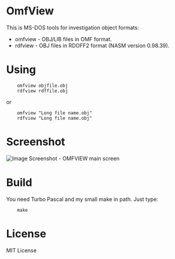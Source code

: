# OmfView

This is MS-DOS tools for investigation object formats:

* omfview - OBJ/LIB files in OMF format.
* rdfview - OBJ files in RDOFF2 format (NASM version 0.98.39).

# Using

        omfview objfile.obj
        rdfview rdffile.obj

or

        omfview "Long file name.obj"
        rdfview "Long file name.obj"

# Screenshot

![Image Screenshot - OMFVIEW main screen](https://github.com/DosWorld/omfview/raw/main/OMFVIEW.PNG)

# Build

You need Turbo Pascal and my small make in path.
Just type:

        make

# License

MIT License

